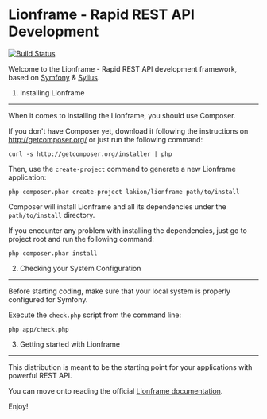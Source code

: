 Lionframe - Rapid REST API Development
======================================
[![Build Status](https://travis-ci.org/Lakion/Lionframe.svg?branch=v0.3.0)](https://travis-ci.org/Lakion/Lionframe)

Welcome to the Lionframe - Rapid REST API development framework, based on [Symfony](http://symfony.com) & [Sylius](http://sylius.org).

1) Installing Lionframe
-----------------------

When it comes to installing the Lionframe, you should use Composer.

If you don't have Composer yet, download it following the instructions on
http://getcomposer.org/ or just run the following command:

    curl -s http://getcomposer.org/installer | php

Then, use the `create-project` command to generate a new Lionframe application:

    php composer.phar create-project lakion/lionframe path/to/install

Composer will install Lionframe and all its dependencies under the
`path/to/install` directory.

If you encounter any problem with installing the dependencies, just go to project root and run the following command:

    php composer.phar install

2) Checking your System Configuration
-------------------------------------

Before starting coding, make sure that your local system is properly
configured for Symfony.

Execute the `check.php` script from the command line:

    php app/check.php

3) Getting started with Lionframe
---------------------------------

This distribution is meant to be the starting point for your applications with powerful REST API.

You can move onto reading the official [Lionframe documentation][1].

Enjoy!

[1]:  http://lakion.com/lionframe
